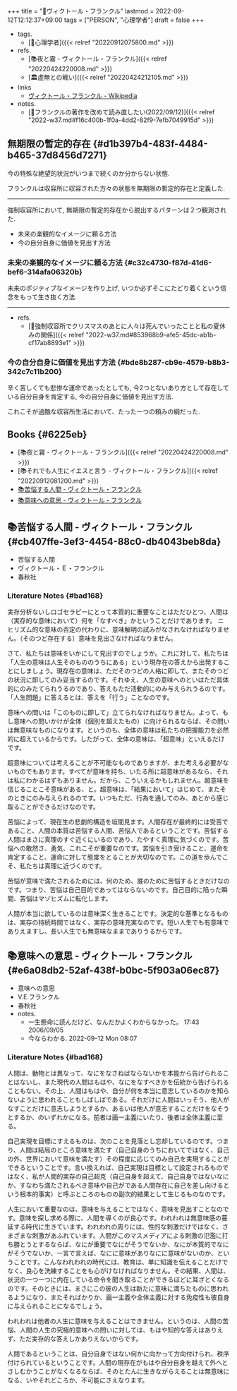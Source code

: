 +++
title = "👨ヴィクトール・フランクル"
lastmod = 2022-09-12T12:12:37+09:00
tags = ["PERSON", "心理学者"]
draft = false
+++

-   tags.
    -   [🔖心理学者]({{< relref "20220912075800.md" >}})
-   refs.
    -   [📚夜と霧 - ヴィクトール・フランクル]({{< relref "20220424220008.md" >}})
    -   [🏛虚無との戦い]({{< relref "20220424212105.md" >}})
-   links
    -   [ヴィクトール・フランクル - Wikipedia](https://ja.wikipedia.org/wiki/%E3%83%B4%E3%82%A3%E3%82%AF%E3%83%88%E3%83%BC%E3%83%AB%E3%83%BB%E3%83%95%E3%83%A9%E3%83%B3%E3%82%AF%E3%83%AB)
-   notes.
    -   [💭フランクルの著作を改めて読み直したい(2022/09/12)]({{< relref "2022-w37.md#f16c400b-1f0a-4dd2-82f9-7efb7049915d" >}})


## 無期限の暫定的存在 {#d1b397b4-483f-4484-b465-37d8456d7271}

今の特殊な絶望的状況がいつまで続くのか分からない状態.

フランクルは収容所に収容された方々の状態を無期限の暫定的存在と定義した.

---

強制収容所において, 無期限の暫定的存在から脱出するパターンは２つ観測された.

-   未来の楽観的なイメージに頼る方法
-   今の自分自身に価値を見出す方法


### 未来の楽観的なイメージに頼る方法 {#c32c4730-f87d-41d6-bef6-314afa06320b}

未来のポジティブなイメージを作り上げ, いつか必ずそこにたどり着くという信念をもって生き抜く方法.

---

-   refs.
    -   [💭強制収容所でクリスマスのあとに人々は死んでいったことと私の夏休みの関係]({{< relref "2022-w37.md#853968b9-afe5-45dc-ab1b-cf17ab8893e1" >}})


### 今の自分自身に価値を見出す方法 {#bde8b287-cb9e-4579-b8b3-342c7c11b200}

辛く苦しくても悲惨な運命であったとしても, 今2つとないあり方として存在している自分自身を肯定する, 今の自分自身に価値を見出す方法.

これこそが過酷な収容所生活において、たった一つの頼みの綱だった.


## Books {#6225eb}

-   [📚夜と霧 - ヴィクトール・フランクル]({{< relref "20220424220008.md" >}})
-   [📚それでも人生にイエスと言う - ヴィクトール・フランクル]({{< relref "20220912081200.md" >}})
-   [📚苦悩する人間 - ヴィクトール・フランクル](#cb407ffe-3ef3-4454-88c0-db4043beb8da)
-   [📚意味への意思 - ヴィクトール・フランクル](#e6a08db2-52af-438f-b0bc-5f903a06ec87)


## 📚苦悩する人間 - ヴィクトール・フランクル {#cb407ffe-3ef3-4454-88c0-db4043beb8da}

-   苦悩する人間
-   ヴィクトール・Ｅ・フランクル
-   春秋社


### Literature Notes {#bad168}

実存分析ないしロゴセラピーにとって本質的に重要なことはただひとつ、人間は（実存的な意味において）何を「なすべき」かということだけであります。 ニヒリズム的な意味の否定の代わりに、意味解明の試みがなされなければなりません。（そのつど存在する）意味を見出さなければなりません。

さて、私たちは意味をいかにして見出すのでしょうか。これに対して、私たちは「人生の意味は人生そのもののうちにある」という現存在の答えから出発することにしましょう。現存在の意味は、ただそのつどの人格に即して、またそのつどの状況に即してのみ妥当するのです。それゆえ、人生の意味へのといはただ具体的にのみたてられうるのであり、答えもただ活動的にのみ与えられうるのです。「人生問題」に答えるとは、答えを「行う」ことなのです。

意味への問いは「このものに即して」立てられなければなりません。よって、もし意味への問いかけが全体（個別を超えたもの）に向けられるならば、その問いは無意味なものになります。というのも、全体の意味は私たちの把握能力を必然的に超えているからです。したがって、全体の意味は、「超意味」といえるだけです。

超意味については考えることが不可能なものでありますが、また考える必要がないものでもあります。すべてが意味を持ち、いたる所に超意味があるなら、それは私にわかるはずもありません。だから、こういえるかもしれません。超意味を信じることこそ意味がある、と。超意味は、「結果において」はじめて、またそのときにのみ与えられるのです。いつもただ、行為を通してのみ、あとから感じ取ることができるだけなのです。

苦悩によって、現在生の悲劇的構造を垣間見ます。人間存在が最終的には受苦であること、人間の本質は苦悩する人間、苦悩人であるということです。苦悩する人間はまさに真理のすぐ近くにいるのであり、たやすく真理に気づくのです。苦悩への敢然さ、勇気、これこそが重要なのです。苦悩を引き受けること、運命を肯定すること、運命に対して態度をとることが大切なのです。この道を歩んでこそ、私たちは真理に近づくのです。

苦悩が意味で満たされるためには、何のため、誰のために苦悩するときだけなのです。つまり、苦悩は自己目的であってはならないのです。自己目的に陥った瞬間、苦悩はマゾヒズムに転化します。

人間が本当に欲しているのは意味深く生きることです。決定的な基準となるものは、実存の持続時間ではなく、実存の意味充実なのです。短い人生でも有意味でありえますし、長い人生でも無意味なままでありうるからです。


## 📚意味への意思 - ヴィクトール・フランクル {#e6a08db2-52af-438f-b0bc-5f903a06ec87}

-   意味への意思
-   V.E.フランクル
-   春秋社
-   notes.
    -   一生懸命に読んだけど、なんだかよくわからなかった。 17:43 2006/09/05
    -   今ならわかる. 2022-09-12 Mon 08:07


### Literature Notes {#bad168}

人間は、動物とは異なって、なにをなさねばならないかを本能から告げられることはないし、また現代の人間はもはや、なにをなすべきかを伝統から告げられることもない。その上、人間はもはや、自分が何を本当に意志しているのかを知らないように思われることもしばしばである。それだけに人間はいっそう、他人がなすことだけに意志しようとするか、あるいは他人が意志することだけをなそうとするか、のいずれかになる。前者は画一主義にいたり、後者は全体主義に至る。

自己実現を目標にすえるものは、次のことを見落とし忘却しているのです。つまり、人間は結局のところ意味を満たす（自己自身のうちにおいてではなく、自己の外、世界において意味を満たす）その程度に応じてのみ自己を実現することができるということです。言い換えれば、自己実現は目標として設定されるものではなく、私が人間的実存の自己超克（自己自身を超えて、自己自身ではないなにか、すなわち満たされるべき意味や自己がである人間存在に自己を差し向けるという根本的事実）と呼ぶところのものの副次的結果として生じるものなのです。

人生において重要なのは、意味を与えることではなく、意味を見出すことなのです。意味を探し求める際に、人間を導くのが良心です。われわれは無意味感の蔓延する時代に生きています。われわれの周りには、性的な刺激だけではなく、さまざまな刺激があふれています。人間がこのマスメディアによる刺激の氾濫に打ち勝とうとするならば、なにが重要でなにがそうでないか、なにが本質的でなにがそうでないか、一言で言えば、なにに意味がありなにに意味がないのか、ということです。こんなわれわれの時代には、教育は、単に知識を伝えることだけでなく、良心を洗練することをも心がけなければなりません。その結果、人間は、状況の一つ一つに内在している命令を聞き取ることができるほどに耳ざとくなるのです。そのときには、まさにこの彼の人生は新たに意味に満ちたものに思われるようになり、またそればかりか、画一主義や全体主義に対する免疫性も彼自身に与えられることになるでしょう。

われわれは他者の人生に意味を与えることはできません。というのは、人間の苦悩、人間の人生の究極的意味への問いに対しては、もはや知的な答えはありえず、ただ実存的な答えしかありえないからです。

人間であるということは、自分自身ではない何かに向かって方向付けられ、秩序付けられているということです。人間の現存在がもはや自分自身を越えて外へとさしむかうことがなくなるならば、そのとたんに生きながらえることは無意味になる、いやそれどころか、不可能にさえなります。
